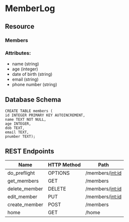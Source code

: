 # MemberLog
## Resource
### Members
### Attributes: 
* name (string)
* age (integer)
* date of birth (string) 
* email (string)
* phone number (string)

## Database Schema
```
CREATE TABLE members (
id INTEGER PRIMARY KEY AUTOINCREMENT, 
name TEXT NOT NULL, 
age INTEGER, 
dob TEXT, 
email TEXT, 
pnumber TEXT);
```
## REST Endpoints
|      Name     | HTTP Method |       Path        |
| ------------- | ----------- | ----------------- |
| do_preflight  |   OPTIONS   | /members/<int:id> |
|  get_members  |     GET     |     /members      |
| delete_member |   DELETE    | /members/<int:id> |
|  edit_member  |     PUT     | /members/<int:id> |
| create_member |    POST     |     /members      |
|     home      |     GET     |      /home        |
